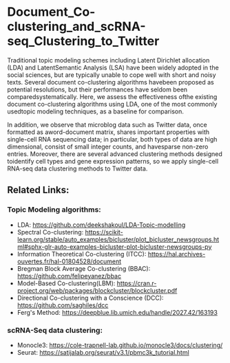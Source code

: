 # Document_Co-clustering_and_scRNA-seq_Clustering_to_Twitter

Traditional topic modeling schemes including Latent Dirichlet allocation (LDA) and LatentSemantic Analysis (LSA) have been widely adopted in the social sciences, but are typically unable to cope well with short and noisy texts. Several document co-clustering algorithms havebeen proposed as potential resolutions, but their performances have seldom been comparedsystematically. Here, we assess the effectiveness ofthe existing document co-clustering algorithms using LDA, one of the most commonly usedtopic modeling techniques, as a baseline for comparison. 

In addition, we observe that microblog data such as Twitter data, once formatted as aword-document matrix, shares important properties with single-cell RNA sequencing data; in particular, both types of data are high dimensional, consist of small integer counts, and havesparse non-zero entries. Moreover, there are several advanced clustering methods designed toidentify cell types and gene expression patterns, so we apply single-cell RNA-seq data clustering methods to Twitter data. 

## Related Links:
### Topic Modeling algorithms:
- LDA: https://github.com/deekshakoul/LDA-Topic-modelling
- Spectral Co-clustering: https://scikit-learn.org/stable/auto_examples/bicluster/plot_bicluster_newsgroups.html#sphx-glr-auto-examples-bicluster-plot-bicluster-newsgroups-py
- Information Theoretical Co-clustering (ITCC): https://hal.archives-ouvertes.fr/hal-01804528/document
- Bregman Block Average Co-clustering (BBAC): https://github.com/felipeyanez/bbac
- Model-Based Co-clustering(LBM): https://cran.r-project.org/web/packages/blockcluster/blockcluster.pdf
- Directional Co-clustering with a Conscience (DCC): https://github.com/saghiles/dcc
- Ferg's Method: https://deepblue.lib.umich.edu/handle/2027.42/163193
### scRNA-Seq data clustering:
- Monocle3: https://cole-trapnell-lab.github.io/monocle3/docs/clustering/
- Seurat: https://satijalab.org/seurat/v3.1/pbmc3k_tutorial.html
